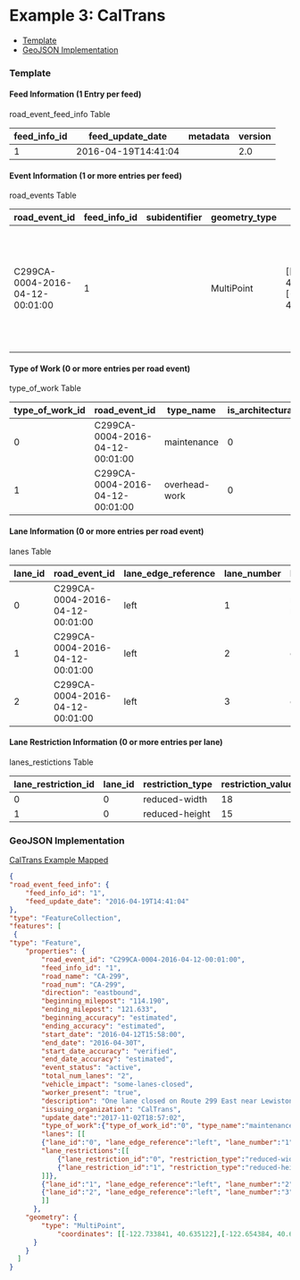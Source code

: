 # Example 3: CalTrans 

- [Template](#template)
- [GeoJSON Implementation](#geojson-implementation)

### Template

#### Feed Information (1 Entry per feed)
road_event_feed_info Table

feed_info_id | feed_update_date | metadata | version
--- | --- | --- | ---
1 | 2016-04-19T14:41:04 |  | 2.0

#### Event Information (1 or more entries per feed)
road_events Table

road_event_id | feed_info_id | subidentifier | geometry_type | geometry | road_name | road_number | direction | beginning_cross_street | ending_cross_street | beginning_milepost |ending_milepost | beginning_accuracy | ending_accuracy | start_date | end_date | start_date_accuracy | end_date_accuracy | event_status | total_num_lanes | vehicle_impact | workers_present | reduced_speed_limit | restrictions | description | issuing_organization | creation_date | update_date
--|--|--|--|--|--|--|--|--|--|--|--|--|--|--|--|--|--|--|--|--|--|--|--|--|--|--|--
C299CA-0004-2016-04-12-00:01:00 | 1 | | MultiPoint | [[-122.733841, 40.635122],[-122.654384, 40.67201]] | CA-299 | | eastbound | | | 114.190 | 121.633 | estimated | estimated | 2016-11-03T19:37:00 | 2016-11-04T05:30:00 | verified | estimated | active | 2 | some-lanes-closed | true | | | One lane closed on Route 299 East near Lewiston to French Gulch (0.6 mi west of Crystal Creek Rd) for approximately 30 days. | Caltrans | 2016-04-12T00:01:00 | 2016-04-19T14:41:04

#### Type of Work (0 or more entries per road event)
type_of_work Table

type_of_work_id | road_event_id | type_name | is_architectural_change
--|--|--|--
0 | C299CA-0004-2016-04-12-00:01:00 | maintenance | 0
1 | C299CA-0004-2016-04-12-00:01:00 | overhead-work | 0

#### Lane Information (0 or more entries per road event)
lanes Table

lane_id | road_event_id | lane_edge_reference | lane_number | lane_status | lane_type
--|--|--|--|--|--
0 | C299CA-0004-2016-04-12-00:01:00 | left | 1 | merge-right | left-lane
1 | C299CA-0004-2016-04-12-00:01:00 | left | 2 | open | center-lane
2 | C299CA-0004-2016-04-12-00:01:00 | left | 3 | open | right-lane

#### Lane Restriction Information (0 or more entries per lane)
lanes_restictions Table

lane_restriction_id| lane_id | restriction_type | restriction_value | restriction_units
--|--|--|--|--
0|0|reduced-width|18|feet
1|0|reduced-height|15|feet

### GeoJSON Implementation

[CalTrans Example Mapped](https://gist.github.com/DeraldDudley/be7a31d028dfeac5586cf0a29fab9c01#file-caltrans_multipoint_example-geojson)

```geojson
{
"road_event_feed_info": {
	"feed_info_id": "1",
	"feed_update_date": "2016-04-19T14:41:04"
},
"type": "FeatureCollection",
"features": [
 {
"type": "Feature",
	"properties": {
		"road_event_id": "C299CA-0004-2016-04-12-00:01:00",
		"feed_info_id": "1",
		"road_name": "CA-299",
		"road_num": "CA-299",
		"direction": "eastbound",
		"beginning_milepost": "114.190",
		"ending_milepost": "121.633",
		"beginning_accuracy": "estimated",
		"ending_accuracy": "estimated",
		"start_date": "2016-04-12T15:58:00",
		"end_date": "2016-04-30T",
		"start_date_accuracy": "verified",
		"end_date_accuracy": "estimated",
		"event_status": "active",
		"total_num_lanes": "2",
		"vehicle_impact": "some-lanes-closed",
		"worker_present": "true",
		"description": "One lane closed on Route 299 East near Lewiston to French Gulch (0.6 mi west of Crystal Creek Rd) for approximately 30 days.",
		"issuing_organization": "CalTrans",
		"update_date":"2017-11-02T18:57:02",
		"type_of_work":{"type_of_work_id":"0", "type_name":"maintenance", "is_architectual_change":"0"},
		"lanes": [[
		{"lane_id":"0", "lane_edge_reference":"left", "lane_number":"1", "lane_status":"merge-right", "lane_type":"left-lane",
		"lane_restrictions":[[
			{"lane_restriction_id":"0", "restriction_type":"reduced-width", "restriction_value":"18", "restriction_units":"feet"},
			{"lane_restriction_id":"1", "restriction_type":"reduced-height", "restriction_value":"15", "restriction_units":"feet"}
		]]},
		{"lane_id":"1", "lane_edge_reference":"left", "lane_number":"2", "lane_status":"open", "lane_type":"center-lane"},
		{"lane_id":"2", "lane_edge_reference":"left", "lane_number":"3", "lane_status":"open", "lane_type":"right-lane"}
		]]
      },
	"geometry": {
        "type": "MultiPoint",
        	"coordinates": [[-122.733841, 40.635122],[-122.654384, 40.67201]]
      }
    }
  ]
}
